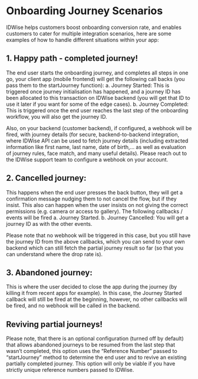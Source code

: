 # Onboarding Journey Scenarios

IDWise helps customers boost onboarding conversion rate, and enables customers to cater for multiple integration scenarios, here are some examples of how to handle different situations within your app:

## 1. Happy path - completed journey!
The end user starts the onboarding journey, and completes all steps in one go, your client app (mobile frontend) will get the following call backs (you pass them to the startJourney function):
a. Journey Started: This is triggered once journey initialisation has happened, and a journey ID has been allocated to this transaction on IDWise backend (you will get that ID to use it later if you want for some of the edge cases).
b. Journey Completed: This is triggered once the end user reaches the last step of the onboarding workflow, you will also get the journey ID.

Also, on your backend (customer backend), if configured, a webhook will be fired, with journey details (for secure, backend-to-backend integration, where IDWise API can be used to fetch journey details (including extracted information like first name, last name, date of birth,... as well as evaluation of journey rules, face match, and many useful details).
Please reach out to the IDWise support team to configure a webhook on your account.

## 2. Cancelled journey:
This happens when the end user presses the back button, they will get a confirmation message nudging them to not cancel the flow, but if they insist. This also can happen when the user insists on not giving the correct permissions (e.g. camera or access to gallery).
The following callbacks / events will be fired
a. Journey Started.
b. Journey Cancelled: You will get a journey ID as with the other events.

Please note that no webhook will be triggered in this case, but you still have the journey ID from the above callbacks, which you can send to your own backend which can still fetch the partial journey result so far (so that you can understand where the drop rate is).

## 3. Abandoned journey:
This is where the user decided to close the app during the journey (by killing it from recent apps for example).
In this case, the Journey Started callback will still be fired at the beginning, however, no other callbacks will be fired, and no webhook will be called in the backend.


## Reviving partial journeys!
Please note, that there is an optional configuration (turned off by default) that allows abandoned journeys to be resumed from the last step that wasn’t completed, this option uses the “Reference Number” passed to “startJourney” method to determine the end user and to revive an existing partially completed journey. This option will only be viable if you have strictly unique reference numbers passed to IDWise.
